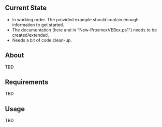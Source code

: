 ## Current State

* In working order. The provided example should contain enough information to get started.
* The documentation (here and in "New-ProxmoxVEBox.ps1") needs to be created/extended.
* Needs a bit of code clean-up.

## About

TBD

## Requirements

TBD

## Usage

TBD
